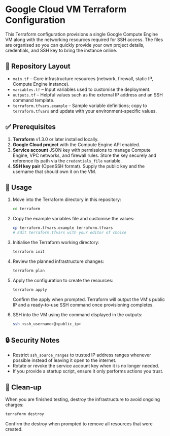 # Google Cloud VM Terraform Configuration

This Terraform configuration provisions a single Google Compute Engine VM along with the networking resources required for SSH access. The files are organised so you can quickly provide your own project details, credentials, and SSH key to bring the instance online.

## 📁 Repository Layout

- `main.tf` – Core infrastructure resources (network, firewall, static IP, Compute Engine instance).
- `variables.tf` – Input variables used to customise the deployment.
- `outputs.tf` – Helpful values such as the external IP address and an SSH command template.
- `terraform.tfvars.example` – Sample variable definitions; copy to `terraform.tfvars` and update with your environment-specific values.

## ✅ Prerequisites

1. **Terraform** v1.3.0 or later installed locally.
2. **Google Cloud project** with the Compute Engine API enabled.
3. **Service account** JSON key with permissions to manage Compute Engine, VPC networks, and firewall rules. Store the key securely and reference its path via the `credentials_file` variable.
4. **SSH key pair** (OpenSSH format). Supply the public key and the username that should own it on the VM.

## 🚀 Usage

1. Move into the Terraform directory in this repository:

   ```bash
   cd terraform
   ```

2. Copy the example variables file and customise the values:

   ```bash
   cp terraform.tfvars.example terraform.tfvars
   # Edit terraform.tfvars with your editor of choice
   ```

3. Initialise the Terraform working directory:

   ```bash
   terraform init
   ```

4. Review the planned infrastructure changes:

   ```bash
   terraform plan
   ```

5. Apply the configuration to create the resources:

   ```bash
   terraform apply
   ```

   Confirm the apply when prompted. Terraform will output the VM's public IP and a ready-to-use SSH command once provisioning completes.

6. SSH into the VM using the command displayed in the outputs:

   ```bash
   ssh <ssh_username>@<public_ip>
   ```

## 🔒 Security Notes

- Restrict `ssh_source_ranges` to trusted IP address ranges whenever possible instead of leaving it open to the internet.
- Rotate or revoke the service account key when it is no longer needed.
- If you provide a startup script, ensure it only performs actions you trust.

## 🧹 Clean-up

When you are finished testing, destroy the infrastructure to avoid ongoing charges:

```bash
terraform destroy
```

Confirm the destroy when prompted to remove all resources that were created.

